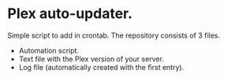 # Plex auto-updater.

Simple script to add in crontab.
The repository consists of 3 files.

- Automation script.
- Text file with the Plex version of your server.
- Log file (automatically created with the first entry).
